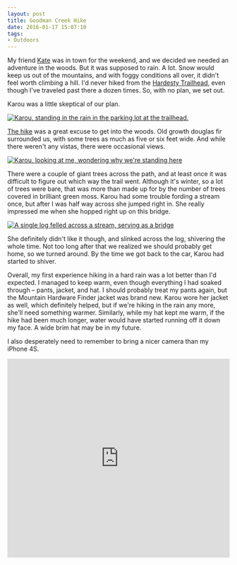 ```yaml
---
layout: post 
title: Goodman Creek Hike
date: 2016-01-17 15:07:10
tags:
- Outdoors
---
```

My friend [Kate](http://www.katemarsi.com) was in town for the weekend, and we decided we needed an adventure in the woods. But it was supposed to rain. A lot. Snow would keep us out of the mountains, and with foggy conditions all over, it didn't feel worth climbing a hill. I'd never hiked from the [Hardesty Trailhead](http://www.fs.usda.gov/recarea/willamette/recreation/recarea/?recid=81069), even though I've traveled past there a dozen times. So, with no plan, we set out. 

Karou was a little skeptical of our plan.

<a href="http://imgur.com/HnHmMHr"><img alt="Karou, standing in the rain in the parking lot at the trailhead." src="http://i.imgur.com/HnHmMHr.jpg"></a>

[The hike](http://www.oregonhiking.com/oregon-adventures/100-hikes-in-the-central-oregon-cascades/hikes-in-the-willamette-foothills/goodman-creek-hike) was a great excuse to get into the woods. Old growth douglas fir surrounded us, with some trees as much as five or six feet wide. And while there weren't any vistas, there were occasional views.

<a href="http://imgur.com/3bnPgnW"><img alt="Karou, looking at me, wondering why we're standing here" src="http://i.imgur.com/3bnPgnW.jpg"></a>

There were a couple of giant trees across the path, and at least once it was difficult to figure out which way the trail went. Although it's winter, so a lot of trees were bare, that was more than made up for by the number of trees covered in brilliant green moss. Karou had some trouble fording a stream once, but after I was half way across she jumped right in. She really impressed me when she hopped right up on this bridge. 

<a href="http://imgur.com/G0VMtGJ"><img alt="A single log felled across a stream, serving as a bridge" src="http://i.imgur.com/G0VMtGJ.jpg"></a>

She definitely didn't like it though, and slinked across the log, shivering the whole time. Not too long after that we realized we should probably get home, so we turned around. By the time we got back to the car, Karou had started to shiver.

Overall, my first experience hiking in a hard rain was a lot better than I'd expected. I managed to keep warm, even though everything I had soaked through &ndash; pants, jacket, and hat. I should probably treat my pants again, but the Mountain Hardware Finder jacket was brand new. Karou wore her jacket as well, which definitely helped, but if we're hiking in the rain any more, she'll need something warmer. Similarly, while my hat kept me warm, if the hike had been much longer, water would have started running off it down my face. A wide brim hat may be in my future.

I also desperately need to remember to bring a nicer camera than my iPhone 4S.

<iframe src="https://www.google.com/maps/embed?pb=!1m14!1m12!1m3!1d18389.39826867518!2d-122.67132841696022!3d43.84774016654213!2m3!1f0!2f0!3f0!3m2!1i1024!2i768!4f13.1!5e0!3m2!1sen!2sus!4v1453509620584" width="100%" height="450" frameborder="0" style="border:0" allowfullscreen title="Map of Goodman Creek Trail and Hardesty Trailhead"></iframe>